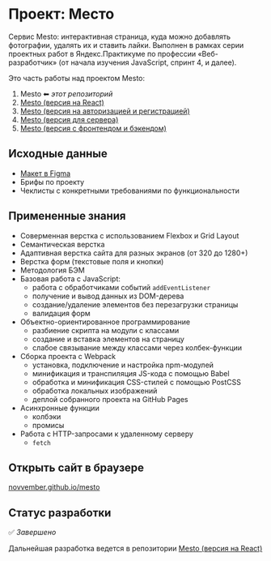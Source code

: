 # Проект: Место
Сервис Mesto: интерактивная страница, куда можно добавлять фотографии, удалять их и ставить лайки.
Выполнен в рамках серии проектных работ в Яндекс.Практикуме по профессии «Веб-разработчик» (от начала изучения JavaScript, спринт 4, и далее).

Это часть работы над проектом Mesto:

1. Mesto ⬅ *этот репозиторий*
2. [Mesto (версия на React)](https://github.com/novvember/mesto-react)
3. [Mesto (версия на авторизацией и регистрацией)](https://github.com/novvember/react-mesto-auth)
4. [Mesto (версия для сервера)](https://github.com/novvember/express-mesto-gha)
5. [Mesto (версия с фронтендом и бэкендом)](https://github.com/novvember/react-mesto-api-full)

## Исходные данные
* [Макет в Figma](https://www.figma.com/file/2cn9N9jSkmxD84oJik7xL7/JavaScript.-Sprint-4?node-id=0%3A1)
* Брифы по проекту
* Чеклисты с конкретными требованиями по функциональности

## Примененные знания
* Соверменная верстка с использованием Flexbox и Grid Layout
* Семантическая верстка
* Адаптивная верстка сайта для разных экранов (от 320 до 1280+)
* Верстка форм (текстовые поля и кнопки)
* Методология БЭМ
* Базовая работа с JavaScript:
  - работа с обработчиками событий `addEventListener`
  - получение и вывод данных из DOM-дерева
  - создание/удаление элементов без перезагрузки страницы
  - валидация форм
* Объектно-ориентированное программирование
  - разбиение скрипта на модули с классами
  - создание и вставка элементов на страницу
  - слабое связывание между классами через колбек-функции
* Сборка проекта с Webpack
  - установка, подключение и настройка npm-модулей
  - минификация и транспиляция JS-кода с помощью Babel
  - обработка и минификация CSS-стилей с помощью PostCSS
  - обработка локальных изображений
  - деплой собранного проекта на GitHub Pages
* Асинхронные функции
  - колбэки
  - промисы
* Работа с HTTP-запросами к удаленному серверу
  - `fetch`

## Открыть сайт в браузере
[novvember.github.io/mesto](https://novvember.github.io/mesto/)

## Статус разработки
✅ *Завершено*

Дальнейшая разработка ведется в репозитории [Mesto (версия на React)](https://github.com/novvember/mesto-react)
